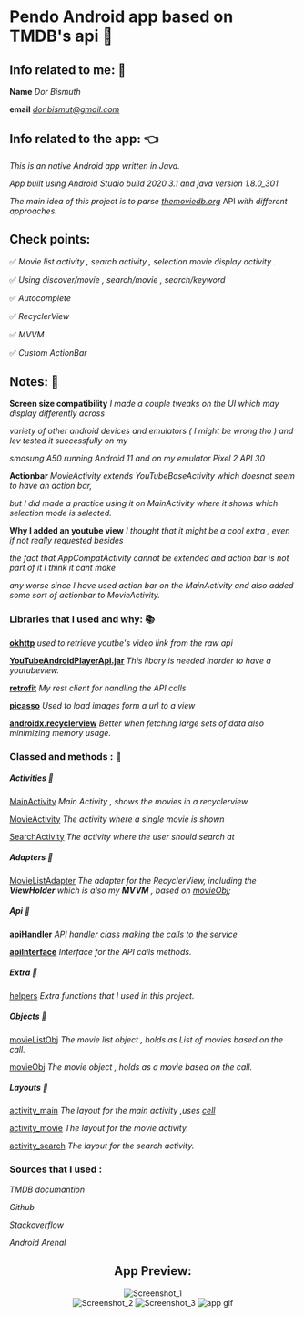 

# Pendo Android app based on TMDB's api :iphone:

## Info related to me: :wave:
**Name**  *Dor Bismuth*

**email**  *dor.bismut@gmail.com*


## Info related to the app: :point_left:
*This is an native Android app written in Java.*

*App built using Android Studio build 2020.3.1 and java version 1.8.0_301*

*The main idea of this project is to parse [themoviedb.org](https://www.themoviedb.org/)* API
*with different approaches.*

## Check points:
:white_check_mark: *Movie list activity , search activity , selection movie display activity .*

:white_check_mark: *Using discover/movie  , search/movie , search/keyword*

:white_check_mark: *Autocomplete*

:white_check_mark: *RecyclerView*

:white_check_mark: *MVVM*

:white_check_mark: *Custom ActionBar*


## Notes: :newspaper:

**Screen size compatibility**  *I made a couple tweaks on the UI which may display differently across*

*variety of other android devices and emulators ( I might be wrong tho ) and Iev tested it successfully on my*

*smasung A50 running Android 11 and on my emulator Pixel 2 API 30*


**Actionbar**  *MovieActivity extends  YouTubeBaseActivity which doesnot seem to have an action bar,*

*but I did made a practice using it on MainActivity where it shows which selection mode is selected.*

**Why I added an youtube view**  *I thought that it might be a cool extra , even if not really requested besides*

*the fact that AppCompatActivity cannot be extended and action bar is not part of it I think it cant make*

*any worse since I have used action bar on the MainActivity and also added some sort of actionbar to MovieActivity.*

### Libraries that I used and why: :books:
**[okhttp](https://square.github.io)**  *used to retrieve youtbe's video link from the raw api*

**[YouTubeAndroidPlayerApi.jar](https://developers.google.com/youtube/android/player/downloads)**  *This libary is needed inorder to have a youtubeview.*

**[retrofit](https://square.github.io/retrofit/)**  *My rest client for handling the API calls.*

**[picasso](https://square.github.io/picasso/)**  *Used to load images form a url to a view*

**[androidx.recyclerview](https://developer.android.com/jetpack/androidx/releases/recyclerview)**  *Better when fetching large sets of data also minimizing memory usage.*


 


### Classed and methods : :open_book: 

##### Activities :green_book:
[MainActivity](https://github.com/D0rb/PendoTMDBApp/blob/master/app/src/main/java/com/example/pendotmdb/activities/MainActivity.java)  *Main Activity , shows the movies in a recyclerview*
 
[MovieActivity](https://github.com/D0rb/PendoTMDBApp/blob/master/app/src/main/java/com/example/pendotmdb/activities/MovieActivity.java)  *The activity where a single movie is shown*
  
[SearchActivity](https://github.com/D0rb/PendoTMDBApp/blob/master/app/src/main/java/com/example/pendotmdb/activities/SearchActivity.java)  *The activity where the user should search at*
  
 ##### Adapters :closed_book:
 [MovieListAdapter](https://github.com/D0rb/PendoTMDBApp/blob/master/app/src/main/java/com/example/pendotmdb/activities/MovieListAdapter.java)  *The adapter for the RecyclerView, including the **ViewHolder** which is also my **MVVM** ,*
*based on [movieObj](https://github.com/D0rb/PendoTMDBApp/blob/master/app/src/main/java/com/example/pendotmdb/objects/movieObj.java);*
 ##### Api :closed_book:
**[apiHandler](https://github.com/D0rb/PendoTMDBApp/blob/master/app/src/main/java/com/example/pendotmdb/api/apiHandler.java)** *API handler class making the calls to the service*

**[apiInterface](https://github.com/D0rb/PendoTMDBApp/blob/master/app/src/main/java/com/example/pendotmdb/api/apiInterface.java)**  *Interface for the API calls methods.*
 ##### Extra  :orange_book:
 [helpers](https://github.com/D0rb/PendoTMDBApp/blob/master/app/src/main/java/com/example/pendotmdb/extra/helpers.java)  *Extra functions that I used in this project.*
 ##### Objects :orange_book:
 [movieListObj](https://github.com/D0rb/PendoTMDBApp/blob/master/app/src/main/java/com/example/pendotmdb/objects/movieListObj.java)  *The movie list object , holds as List of movies based on the call.*

  [movieObj](https://github.com/D0rb/PendoTMDBApp/blob/master/app/src/main/java/com/example/pendotmdb/objects/movieObj.java)  *The movie object , holds as a movie based on the call.*

  ##### Layouts :scroll:
[activity_main](https://github.com/D0rb/PendoTMDBApp/tree/master/app/src/main/res/layout/activity_main.xml) *The layout for the main activity ,uses [cell](https://github.com/D0rb/PendoTMDBApp/tree/master/app/src/main/res/layout/cell.xml)*

[activity_movie](https://github.com/D0rb/PendoTMDBApp/tree/master/app/src/main/res/layout/activity_movie.xml)  *The layout for the movie activity.*

[activity_search](https://github.com/D0rb/PendoTMDBApp/tree/master/app/src/main/res/layout/activity_search.xml)  *The layout for the search activity.*

### Sources that I used :
*TMDB documantion*

*Github*

*Stackoverflow*

*Android Arenal*


<div align="center">

## App Preview:
![Screenshot_1](Screenshot_1.png "Screenshot_1")  
![Screenshot_2](Screenshot_2.png "Screenshot_2") 
![Screenshot_3](Screenshot_3.png "Screenshot_3")
![app gif](app.gif "app gif")
